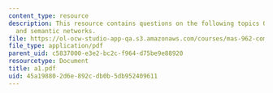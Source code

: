 ```yaml
---
content_type: resource
description: This resource contains questions on the following topics Quillian network,
  and semantic networks.
file: https://ol-ocw-studio-app-qa.s3.amazonaws.com/courses/mas-962-common-sense-reasoning-for-interactive-applications-fall-2006/45a198802d6e892cdb0b5db952409611_a1.pdf
file_type: application/pdf
parent_uid: c5837000-e3e2-bc2c-f964-d75be9e88920
resourcetype: Document
title: a1.pdf
uid: 45a19880-2d6e-892c-db0b-5db952409611
---
```

